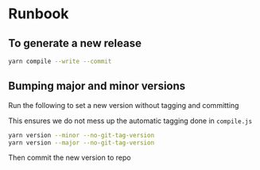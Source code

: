 # Runbook

## To generate a new release

```sh
yarn compile --write --commit
```

## Bumping major and minor versions
Run the following to set a new version without tagging and committing

This ensures we do not mess up the automatic tagging done in `compile.js`

```sh
yarn version --minor --no-git-tag-version
yarn version --major --no-git-tag-version
```

Then commit the new version to repo
